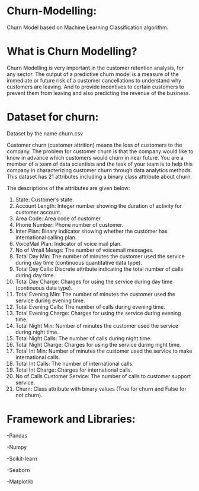# Churn-Modelling:

Churn Model based on Machine Learning Classification algorithm.

# What is Churn Modelling?

Churn Modelling is very important in the customer retention analysis, for any sector. The output of a predictive churn model is a measure of the immediate or future risk of a customer cancellations to understand why customers are leaving. And to provide incentives to certain customers to prevent them from leaving and also predicting the revenue of the business.

# Dataset for churn:

Dataset by the name churn.csv

Customer churn (customer attrition) means the loss of customers to the company. The problem for customer churn is that the company would like to know in advance which customers would churn in near future. You are a member of a team of data scientists and the task of your team is to help this company in characterizing customer churn through data analytics methods. This dataset has 21 attributes including a binary class attribute about churn. 

The descriptions of the attributes are given below:

1. State: Customer’s state.
2. Account Length: Integer number showing the duration of activity for customer account.
3. Area Code: Area code of customer.
4. Phone Number: Phone number of customer.
5. Inter Plan: Binary indicator showing whether the customer has international calling plan.
6. VoiceMail Plan: Indicator of voice mail plan.
7. No of Vmail Mesgs: The number of voicemail messages.
8. Total Day Min: The number of minutes the customer used the service during day time
(continuous quantitative data type).
9. Total Day Calls: Discrete attribute indicating the total number of calls during day time.
10. Total Day Charge: Charges for using the service during day time (continuous data
type).
11. Total Evening Min: The number of minutes the customer used the service during
evening time.
12. Total Evening Calls: The number of calls during evening time.
13. Total Evening Charge: Charges for using the service during evening time.
14. Total Night Min: Number of minutes the customer used the service during night time.
15. Total Night Calls: The number of calls during night time.
16. Total Night Charge: Charges for using the service during night time.
17. Total Int Min: Number of minutes the customer used the service to make international
calls.
18. Total Int Calls: The number of international calls.
19. Total Int Charge: Charges for international calls.
20. No of Calls Customer Service: The number of calls to customer support service.
21. Churn: Class attribute with binary values (True for churn and False for not churn).

# Framework and Libraries:

-Pandas

-Numpy

-Scikit-learn

-Seaborn

-Matplotlib
